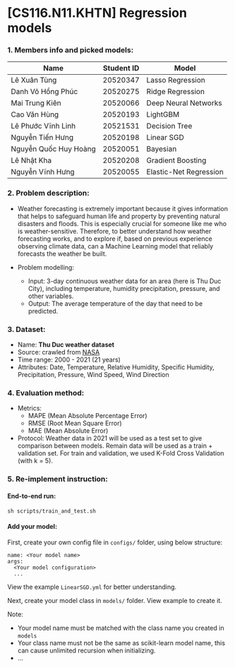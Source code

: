# [CS116.N11.KHTN] Regression models 

### 1. Members info and picked models:

| Name | Student ID | Model |
|-|-|-|
| Lê Xuân Tùng | 20520347 | Lasso Regression
| Danh Võ Hồng Phúc | 20520275 | Ridge Regression
| Mai Trung Kiên | 20520066 | Deep Neural Networks
| Cao Văn Hùng | 20520193 | LightGBM
| Lê Phước Vĩnh Linh | 20521531 | Decision Tree
| Nguyễn Tiến Hưng | 20520198 | Linear SGD
| Nguyễn Quốc Huy Hoàng | 20520051 | Bayesian
| Lê Nhật Kha | 20520208 | Gradient Boosting
| Nguyễn Vĩnh Hưng | 20520055 | Elastic-Net Regression
  
### 2. Problem description:
- Weather forecasting is extremely important because it gives information that helps to safeguard human life and property by preventing natural disasters and floods. This is especially crucial for someone like me who is weather-sensitive. Therefore, to better understand how weather forecasting works, and to explore if, based on previous experience observing climate data, can a Machine Learning model that reliably forecasts the weather be built.

- Problem modelling:
  + Input: 3-day continuous weather data for an area (here is
Thu Duc City), including temperature, humidity precipitation, pressure, and other variables.
  + Output: The average temperature of the day that need to be predicted.
  
### 3. Dataset:
- Name: **Thu Duc weather dataset**
- Source: crawled from [NASA](https://power.larc.nasa.gov/data-access-viewer/)
- Time range: 2000 - 2021 (21 years)
- Attributes: Date, Temperature, Relative Humidity, Specific Humidity, Precipitation, Pressure, Wind Speed, Wind Direction

### 4. Evaluation method:
- Metrics: 
  + MAPE (Mean Absolute Percentage Error)
  + RMSE (Root Mean Square Error)
  + MAE (Mean Absolute Error)
- Protocol: Weather data in 2021 will be used as a test set to give comparison between models. Remain data will be used as a train + validation set. For train and validation, we used K-Fold Cross Validation (with k = 5).

### 5. Re-implement instruction:
#### End-to-end run:
```
sh scripts/train_and_test.sh
```

#### Add your model:

First, create your own config file in `configs/` folder, using below structure:

```
name: <Your model name>
args:
  <Your model configuration>
  ...
```
View the example `LinearSGD.yml` for better understanding.

Next, create your model class in `models/` folder. View example to create it.

Note: 
- Your model name must be matched with the class name you created in `models`
- Your class name must not be the same as scikit-learn model name, this can cause unlimited recursion when initializing.
- ...